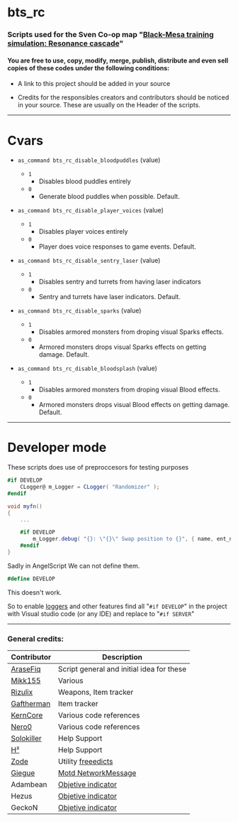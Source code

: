 # bts_rc

### Scripts used for the Sven Co-op map "[Black-Mesa training simulation: Resonance cascade](http://scmapdb.wikidot.com/map:blackmesa-training-simulation:resonance-cascade)"

#### You are free to use, copy, modify, merge, publish, distribute and even sell copies of these codes under the following conditions:

- A link to this project should be added in your source

- Credits for the responsibles creators and contributors should be noticed in your source. These are usually on the Header of the scripts.

---

# Cvars

- ``as_command bts_rc_disable_bloodpuddles`` (value)
    - ``1``
        - Disables blood puddles entirely
    - ``0``
        - Generate blood puddles when possible. Default.

- ``as_command bts_rc_disable_player_voices`` (value)
    - ``1``
        - Disables player voices entirely
    - ``0``
        - Player does voice responses to game events. Default.

- ``as_command bts_rc_disable_sentry_laser`` (value)
    - ``1``
        - Disables sentry and turrets from having laser indicators
    - ``0``
        - Sentry and turrets have laser indicators. Default.

- ``as_command bts_rc_disable_sparks`` (value)
    - ``1``
        - Disables armored monsters from droping visual Sparks effects.
    - ``0``
        - Armored monsters drops visual Sparks effects on getting damage. Default.

- ``as_command bts_rc_disable_bloodsplash`` (value)
    - ``1``
        - Disables armored monsters from droping visual Blood effects.
    - ``0``
        - Armored monsters drops visual Blood effects on getting damage. Default.

---

# Developer mode

These scripts does use of preproccesors for testing purposes
```C#
#if DEVELOP
    CLogger@ m_Logger = CLogger( "Randomizer" );
#endif

void myfn()
{
    ...

    #if DEVELOP
        m_Logger.debug( "{}: \"{}\" Swap position to {}", { name, ent_name, pRandomizer.GetOrigin().ToString() } );
    #endif
}
```

Sadly in AngelScript We can not define them.
```C#
#define DEVELOP
```
This doesn't work.

So to enable [loggers](scripts/maps/bts_rc/utils/Logger.as) and other features find all "``#if DEVELOP``" in the project with Visual studio code (or any IDE) and replace to "``#if SERVER``"

---

### General credits:
| Contributor | Description |
|---|---|
| [AraseFiq](https://github.com/AraseFiq) | Script general and initial idea for these | features
| [Mikk155](https://github.com/Mikk155) | Various |
| [Rizulix](https://github.com/Rizulix) | Weapons, Item tracker |
| [Gaftherman](https://github.com/Gaftherman) | Item tracker |
| [KernCore](https://github.com/KernCore91) | Various code references |
| [Nero0](https://github.com/Neyami) | Various code references |
| [Solokiller](https://github.com/SamVanheer) | Help Support |
| [H²](https://github.com/h2whoa) | Help Support |
| [Zode](https://github.com/Zode) | Utility [freeedicts](scripts/maps/bts_rc/utils/main.as) |
| [Giegue](https://github.com/JulianR0) | [Motd NetworkMessage](scripts/maps/bts_rc/gamemodes/item_tracker.as) |
| Adambean | [Objetive indicator](scripts/maps/bts_rc/objective_indicator.as) |
| Hezus | [Objetive indicator](scripts/maps/bts_rc/objective_indicator.as) |
| GeckoN | [Objetive indicator](scripts/maps/bts_rc/objective_indicator.as) |

